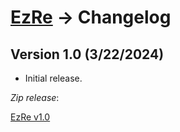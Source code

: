 # [EzRe](readme.md) -> Changelog

## Version 1.0 (3/22/2024)

*   Initial release.

_Zip release_: 

[EzRe v1.0](https://github.com/alex-free/ezre/releases/download/v1.0/ezre-v1.0.zip)